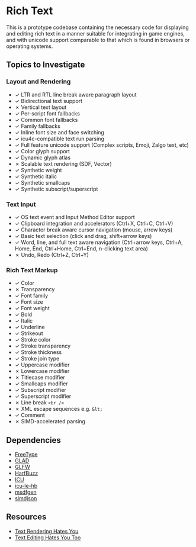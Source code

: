 # Rich Text
This is a prototype codebase containing the necessary code for displaying and editing rich text in a manner suitable for integrating in game engines, and with unicode support comparable to that which is found in browsers or operating systems.

## Topics to Investigate

### Layout and Rendering
- &check; LTR and RTL line break aware paragraph layout
- &check; Bidirectional text support
- &cross; Vertical text layout
- &check; Per-script font fallbacks
- &check; Common font fallbacks
- &check; Family fallbacks
- &check; Inline font size and face switching
- &check; icu4c-compatible text run parsing
- &check; Full feature unicode support (Complex scripts, Emoji, Zalgo text, etc)
- &check; Color glyph support
- &check; Dynamic glyph atlas
- &cross; Scalable text rendering (SDF, Vector)
- &check; Synthetic weight
- &check; Synthetic italic
- &check; Synthetic smallcaps
- &check; Synthetic subscript/superscript

### Text Input
- &check; OS text event and Input Method Editor support
- &check; Clipboard integration and accelerators (Ctrl+X, Ctrl+C, Ctrl+V)
- &check; Character break aware cursor navigation (mouse, arrow keys)
- &check; Basic text selection (click and drag, shift+arrow keys)
- &check; Word, line, and full text aware navigation (Ctrl+arrow keys, Ctrl+A, Home, End, Ctrl+Home, Ctrl+End, n-clicking text area)
- &cross; Undo, Redo (Ctrl+Z, Ctrl+Y)

### Rich Text Markup
- &check; Color
- &cross; Transparency
- &check; Font family
- &check; Font size
- &check; Font weight
- &check; Bold
- &check; Italic
- &check; Underline
- &check; Strikeout
- &check; Stroke color
- &check; Stroke transparency
- &check; Stroke thickness
- &check; Stroke join type
- &check; Uppercase modifier
- &cross; Lowercase modifier
- &cross; Titlecase modifier
- &check; Smallcaps modifier
- &check; Subscript modifier
- &check; Superscript modifier
- &cross; Line break `<br />`
- &cross; XML escape sequences e.g. `&lt;`
- &check; Comment
- &cross; SIMD-accelerated parsing

## Dependencies
- [FreeType](https://freetype.org/)
- [GLAD](https://glad.dav1d.de/)
- [GLFW](https://www.glfw.org/)
- [HarfBuzz](https://harfbuzz.github.io/)
- [ICU](https://icu.unicode.org/)
- [icu-le-hb](https://github.com/harfbuzz/icu-le-hb)
- [msdfgen](https://github.com/Chlumsky/msdfgen)
- [simdjson](https://github.com/simdjson/simdjson)

## Resources
- [Text Rendering Hates You](https://faultlore.com/blah/text-hates-you/)
- [Text Editing Hates You Too](https://lord.io/text-editing-hates-you-too/)
